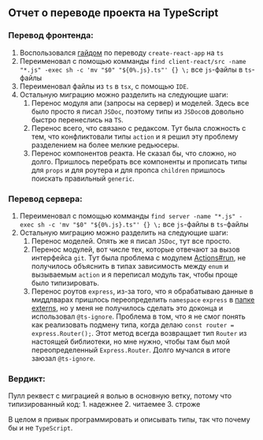 ## Отчет о переводе проекта на TypeScript

### Перевод фронтенда:
1. Воспользовался [гайдом](https://create-react-app.dev/docs/adding-typescript) по переводу `create-react-app` на `ts`
2. Переименовал с помощью комманды `find client-react/src -name "*.js" -exec sh -c 'mv "$0" "${0%.js}.ts"' {} \;` все `js`-файлы в `ts`-файлы
3. Переименовал файлы из `ts` в `tsx`, с помощью `IDE`.
4. Остальную миграцию можно разделить на следующие шаги:
    1. Перенос модуля апи (запросы на сервер) и моделей.
    Здесь все было просто я писал `JSDoc`, поэтому типы из `JSDoc`ов довольно быстро перенеслись на `TS`.
    2. Перенос всего, что связано с редаксом.
    Тут была сложность с тем, что конфликтовали типы `action` и я решил эту проблему
    разделением на более мелкие редьюсеры.
    3. Перенос компонентов реакта. Не сказал бы, что сложно, но долго. Пришлось
    перебрать все компоненты и прописать типы для `props` и для роутера и для
    пропса `children` пришлось поискать правильный `generic`.

### Перевод сервера:
1. Переименовал с помощью комманды `find server -name "*.js" -exec sh -c 'mv "$0" "${0%.js}.ts"' {} \;` все `js`-файлы в `ts`-файлы
2. Остальную миграцию можно разделить на следующие шаги:
    1. Перенос моделей. Опять же я писал `JSDoc`, тут все просто.
    2. Перенос модулей, вот числе тех, которые отвечают за
    вызов интерфейса `git`. Тут была проблема с модулем [Actions#run](../server/modules/actions.ts),
    не получилось объяснить в типах зависимость между `enum` и вызываемым
    `action` и я переписал модуль так, чтобы проще было типизировать.
    3. Перенос роутов `express`, из-за того, что я обрабатываю данные
    в миддлварах пришлось переопределить `namespace` `express` в [папке externs](../externs/express/index.d.ts),
    но у меня не получилось сделать это доконца и использовал `@ts-ignore`. Проблема в том, что я
    не смог понять как реализовать подмену типа, когда делаю `const router = express.Router();`.
    Этот метод всегда возвращает тип `Router` из настоящей библиотеки, но мне нужно, чтобы там был
    мой переопределенный `Express.Router`. Долго мучался в итоге заюзал `@ts-ignore`.
    

### Вердикт:
Пулл реквест с миграцией я волью в основную ветку, потому что типизированный код:
    1. надежнее
    2. читаемее
    3. строже

В целом я привык программировать и описывать типы, так что почему бы и не `TypeScript`.